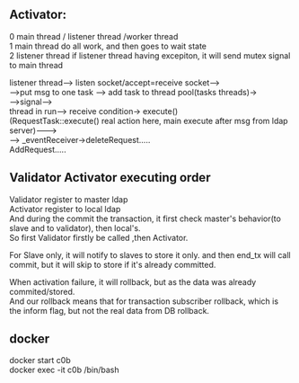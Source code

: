 
## Activator:
0 main thread / listener thread /worker thread  
1 main thread do all work, and then goes to wait state  
2 listener thread if listener thread having excepiton, it will send mutex signal to main thread  

listener thread--> listen socket/accept=receive socket-->  
-->put msg to one task --> add task to thread pool(tasks threads)->  
-->signal-->  
thread in run--> receive condition-> execute()  
(RequestTask::execute() real action here, main execute after msg from ldap server)--->  
--> _eventReceiver->deleteRequest.....  
                    AddRequest.....  
                    
                    
## Validator Activator executing order
Validator register to master ldap  
Activator register to local ldap  
And during the commit the transaction, it first check master's behavior(to slave and to validator), then local's.  
So first Validator firstly be called ,then Activator.  

For Slave only, it will notify to slaves to store it only.  and then end_tx will call commit, 
but it will skip to store if it's already committed.  

When activation failure, it will rollback, but as the data was already commited/stored.  
And our rollback means that for transaction subscriber rollback, which is the inform flag, but not the real data from DB rollback.  


## docker
docker start c0b  
docker exec -it c0b /bin/bash  
